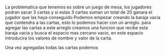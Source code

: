 La problematica que tenemos es sobre un juego de mesa, los jugadores podran 
sacar 3 cartas y si estas 3 cartas suman un total de 20 ganara el jugador que las haya conseguido
Podemos empezar creando la baraja vacia que contendra a las cartas, esto lo podemos hacer con un arreglo.
para agregar las cartas a este arreglo creamos una funcion que recibe esta baraja vacia y busca el espacio
mas cercano vacio, en este espacio introducira los valores de nombre y valor de la carta.

Una vez agregadas todas las cartas podemos 

